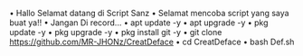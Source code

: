• Hallo Selamat datang di Script Sanz
• Selamat mencoba script yang saya buat ya!!
• Jangan Di record...
• apt update -y
• apt upgrade -y
• pkg update -y
• pkg upgrade -y 
• pkg install git -y
• git clone https://github.com/MR-JHONz/CreatDeface
• cd CreatDeface
• bash Def.sh
